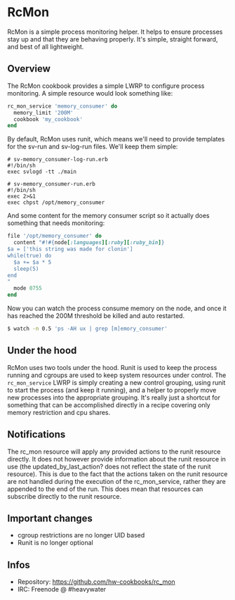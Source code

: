 # RcMon

RcMon is a simple process monitoring helper. It helps to ensure processes
stay up and that they are behaving properly. It's simple, straight forward,
and best of all lightweight.

## Overview

The RcMon cookbook provides a simple LWRP to configure process monitoring. A
simple resource would look something like:

```ruby
rc_mon_service 'memory_consumer' do
  memory_limit '200M'
  cookbook 'my_cookbook'
end
```

By default, RcMon uses runit, which means we'll need to provide templates for
the sv-run and sv-log-run files. We'll keep them simple:

```
# sv-memory_consumer-log-run.erb
#!/bin/sh
exec svlogd -tt ./main
```
```
# sv-memory_consumer-run.erb
#!/bin/sh
exec 2>&1
exec chpst /opt/memory_consumer
```

And some content for the memory consumer script so it actually does something
that needs monitoring:

```ruby
file '/opt/memory_consumer' do
  content "#!#{node[:languages][:ruby][:ruby_bin]}
$a = ['this string was made for clonin']
while(true) do
  $a += $a * 5
  sleep(5)
end
"
  mode 0755
end
```

Now you can watch the process consume memory on the node, and once it has reached
the 200M threshold be killed and auto restarted. 

```bash
$ watch -n 0.5 'ps -AH ux | grep [m]emory_consumer'
```

## Under the hood

RcMon uses two tools under the hood. Runit is used to keep the process running
and cgroups are used to keep system resources under control. The `rc_mon_service`
LWRP is simply creating a new control grouping, using runit to start the process
(and keep it running), and a helper to properly move new processes into the
appropriate grouping. It's really just a shortcut for something that can be accomplished 
directly in a recipe covering only memory restriction and cpu shares.

## Notifications

The rc_mon resource will apply any provided actions to the runit resource directly. It
does not however provide information about the runit resource in use (the updated_by_last_action?
does not reflect the state of the runit resource). This is due to the fact that the actions
taken on the runit resource are not handled during the execution of the rc_mon_service, rather
they are appended to the end of the run. This does mean that resources can subscribe directly
to the runit resource.

## Important changes

* cgroup restrictions are no longer UID based
* Runit is no longer optional

## Infos
* Repository: https://github.com/hw-cookbooks/rc_mon
* IRC: Freenode @ #heavywater
